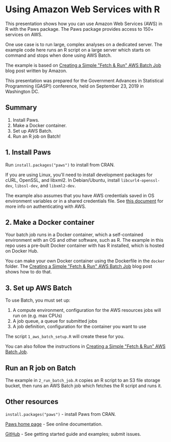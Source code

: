 # Using Amazon Web Services with R

This presentation shows how you can use Amazon Web Services (AWS) in R with
the Paws package. The Paws package provides access to 150+ services on AWS.

One use case is to run large, complex analyses on a dedicated server. The 
example code here runs an R script on a large server which starts on command
and stops when done using AWS Batch.

The example is based on [Creating a Simple "Fetch & Run" AWS Batch Job](https://aws.amazon.com/blogs/compute/creating-a-simple-fetch-and-run-aws-batch-job/)
blog post written by Amazon.

This presentation was prepared for the Government Advances in Statistical
Programming (GASP!) conference, held on September 23, 2019 in Washington DC.

## Summary

1. Install Paws.
2. Make a Docker container.
3. Set up AWS Batch.
4. Run an R job on Batch!

## 1. Install Paws

Run `install.packages("paws")` to install from CRAN.

If you are using Linux, you'll need to install development packages for 
cURL, OpenSSL, and libxml2. In Debian/Ubuntu, install `libcurl4-openssl-dev`, 
`libssl-dev`, and `libxml2-dev`.

The example also assumes that you have AWS credentials saved in OS environment
variables or in a shared credentials file. See [this document](https://github.com/paws-r/paws/blob/master/docs/credentials.md) for more info on authenticating with AWS.

## 2. Make a Docker container

Your batch job runs in a Docker container, which a self-contained environment 
with an OS and other software, such as R. The example in this repo uses a
pre-built Docker container with has R installed, which is hosted on Docker Hub.

You can make your own Docker container using the Dockerfile in the `docker`
folder. The [Creating a Simple "Fetch & Run" AWS Batch Job](https://aws.amazon.com/blogs/compute/creating-a-simple-fetch-and-run-aws-batch-job/) blog post shows
how to do that.

## 3. Set up AWS Batch

To use Batch, you must set up:
1. A compute environment, configuration for the AWS resources jobs will run on
   (e.g. max CPUs) 
2. A job queue, a queue for submitted jobs
3. A job definition, configuration for the container you want to use

The script `1_aws_batch_setup.R` will create these for you.

You can also follow the instructions in [Creating a Simple "Fetch & Run" AWS Batch Job](https://aws.amazon.com/blogs/compute/creating-a-simple-fetch-and-run-aws-batch-job/).

## Run an R job on Batch

The example in `2_run_batch_job.R` copies an R script to an S3 file storage
bucket, then runs an AWS Batch job which fetches the R script and runs it.

## Other resources

`install.packages("paws")` - install Paws from CRAN.

[Paws home page](https://paws-r.github.io) - See online documentation.

[GitHub](https://www.github.com/paws-r/paws) - See getting started guide and
examples; submit issues.